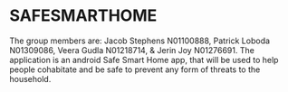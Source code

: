 # SAFESMARTHOME
The group members are: Jacob Stephens N01100888, Patrick Loboda N01309086, Veera Gudla N01218714, & Jerin Joy N01276691.
The application is an android Safe Smart Home app, that will be used to help people cohabitate and be safe to prevent any form of threats to the household.
